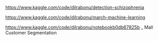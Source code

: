 https://www.kaggle.com/code/dilrabonu/detection-schizophrenia

https://www.kaggle.com/code/dilrabonu/march-machine-learning

https://www.kaggle.com/code/dilrabonu/notebookb0db67825b _ Mall Customer Segmentation

